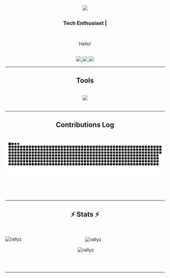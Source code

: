 <h1 align="center">
    <img src="https://readme-typing-svg.herokuapp.com?font=MonoLisa&weight=500&size=35&duration=4000&pause=1000&color=F7F7F7&background=000000A7&center=true&vCenter=true&random=false&width=700&height=80&lines=Hello+World!%F0%9F%91%8B;I'm+Rayhan+Maulana+Herdiansyah);" 
      />
</h1>
<h3 align="center">Tech Enthusiast | </h3>
<br/>

<div align="center">

Hello!

<br/>

<div align="center"> 
  <a href="mailto:rayhanmaulanah3@gmail.com">
    <img src="https://img.shields.io/badge/Gmail-333333?style=for-the-badge&logo=gmail&logoColor=red" />
  </a>
  <a href="https://www.linkedin.com/in/rayhan-maulana-herdiansyah" target="_blank">
    <img src="https://img.shields.io/badge/LinkedIn-0077B5?style=for-the-badge&logo=linkedin&logoColor=white" target="_blank" />
  </a>
  <a href="#" target="_blank">
     <img src="https://img.shields.io/badge/Portfolio-FF5722?style=for-the-badge&logo=todoist&logoColor=white" target="_blank" /> 
  </a>
</div>

<hr/>

<h2 align="center"> Tools </h2>
<br/>
<div align="center">
    <img src="https://skillicons.dev/icons?i=js,php,java,py,go,cpp,cs,wordpress,html,css,bootstrap,react,qt,cmake,tailwind,laravel,nodejs,nextjs,flutter,docker,tensorflow,unity,matlab,arduino,git,github,postman,selenium,mysql,mongodb,sqlite,firebase,vscode,ps,ae,au,pr,xd,blender,figma,ai," />
</div>

<br/>
<hr/>

<div align="center">
  <h2> Contributions Log </h2>
  <br>
  <img alt="snake eating my contributions" src="https://raw.githubusercontent.com/rallyz/rallyz/output/github-contribution-grid-snake.svg" />
  
  <br/><br/><br/>
</div>

<hr/>

<h2 align="center">⚡ Stats ⚡</h2>
<br>
<div align=center>   
    <p><img align="left" src="https://github-readme-stats.vercel.app/api/top-langs?username=rallyz&show_icons=true&theme=dark&locale=en&layout=compact" alt="rallyz" /></p>
    <p><img align="center" src="https://github-readme-streak-stats.herokuapp.com/?user=rallyz&theme=dark" alt="rallyz" /></p>
    <p>&nbsp;<img align="center" src="https://github-readme-stats.vercel.app/api?username=rallyz&show_icons=true&theme=dark&locale=en" alt="rallyz" /></p>
</div>

<br/><br/>
<hr/>

<br/>
